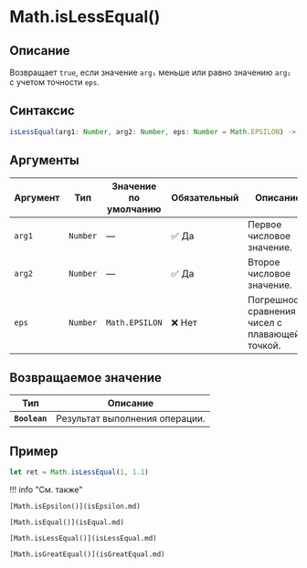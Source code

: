 # Math.isLessEqual()

## Описание
Возвращает `true`, если значение `arg₁` меньше или равно значению `arg₂` с учетом точности `eps`.

## Синтаксис
```javascript
isLessEqual(arg1: Number, arg2: Number, eps: Number = Math.EPSILON) -> Boolean
``` 

## Аргументы
| Аргумент | Тип    | Значение по умолчанию | Обязательный | Описание                      |
|---------|--------|-----------------------|--------------|-------------------------------|
| `arg1`  | `Number` | —                     | :white_check_mark: Да         | Первое числовое значение.     |
| `arg2`  | `Number` | —                     | :white_check_mark: Да         | Второе числовое значение.     |
| `eps`   | `Number` | `Math.EPSILON`        | ❌ Нет        | Погрешность сравнения чисел с плавающей точкой. |

## Возвращаемое значение
| Тип    | Описание                      |
|--------|-------------------------------|
| **`Boolean`** | Результат выполнения операции. |

## Пример
``` javascript linenums="1"
let ret = Math.isLessEqual(1, 1.1)
``` 

!!! info "См. также"

    [Math.isEpsilon()](isEpsilon.md)

    [Math.isEqual()](isEqual.md)

    [Math.isLessEqual()](isLessEqual.md)

    [Math.isGreatEqual()](isGreatEqual.md)
